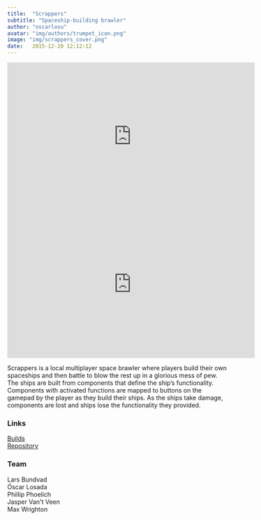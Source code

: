 ```yaml
---
title:  "Scrappers"
subtitle: "Spaceship-building brawler"
author: "oscarlosu"
avatar: "img/authors/trumpet_icon.png"
image: "img/scrappers_cover.png"
date:   2015-12-20 12:12:12
---
```


<iframe width="567" height="338" src="https://www.youtube.com/embed/nB-qPaXqYco" frameborder="0" allowfullscreen></iframe>
<iframe width="567" height="338" src="https://www.youtube.com/embed/nB-qPaXqYco" frameborder="0"></iframe>

Scrappers is a local multiplayer space brawler where players build their own spaceships and then battle to blow the rest up in a glorious mess of pew. The ships are built from components that define the ship’s functionality. Components with activated functions are mapped to buttons on the gamepad by the player as they build their ships. As the ships take damage, components are lost and ships lose the functionality they provided.

### Links

[Builds](https://drive.google.com/open?id=0BwNZ_KkAVmdRWHN1eTZjRnplUHc)  
[Repository](https://github.com/oscarlosu/GameDesignProject.git)

### Team

Lars Bundvad  
Óscar Losada  
Phillip Phoelich  
Jasper Van't Veen  
Max Wrighton  